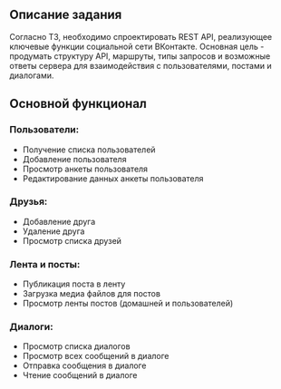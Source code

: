 ## Описание задания
Согласно ТЗ, необходимо спроектировать REST API, реализующее ключевые функции социальной сети ВКонтакте.
Основная цель - продумать структуру API, маршруты, типы запросов и возможные ответы сервера для взаимодействия с пользователями, постами и диалогами.

## Основной функционал
### Пользователи:
- Получение списка пользователей
- Добавление пользователя
- Просмотр анкеты пользователя
- Редактирование данных анкеты пользователя

### Друзья:
- Добавление друга
- Удаление друга
- Просмотр списка друзей

### Лента и посты:
- Публикация поста в ленту
- Загрузка медиа файлов для постов
- Просмотр ленты постов (домашней и пользователей)

### Диалоги:
- Просмотр списка диалогов
- Просмотр всех сообщений в диалоге
- Отправка сообщения в диалоге
- Чтение сообщений в диалоге